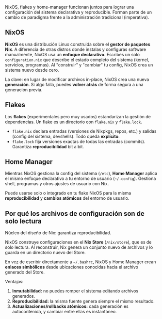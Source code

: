 NixOS, flakes y home-manager funcionan juntos para lograr una configuración del sistema declarativa y reproducible. Forman parte de un cambio de paradigma frente a la administración tradicional (imperativa).

## NixOS

**NixOS** es una distribución Linux construida sobre el **gestor de paquetes Nix**. A diferencia de otras distros donde instalas y configuras software manualmente, NixOS usa un **enfoque declarativo**. Escribes un solo `configuration.nix` que describe el estado completo del sistema (kernel, servicios, programas). Al "construir" y "cambiar" tu config, NixOS crea un sistema nuevo desde cero.

La clave: en lugar de modificar archivos in‑place, NixOS crea una nueva **generación**. Si algo falla, puedes **volver atrás** de forma segura a una generación previa.

## Flakes

Los **flakes** (experimentales pero muy usados) estandarizan la gestión de dependencias. Un flake es un directorio con `flake.nix` y `flake.lock`.

- `flake.nix` declara entradas (versiones de Nixpkgs, repos, etc.) y salidas (config del sistema, devshells). Todo queda **explícito**.
- `flake.lock` fija versiones exactas de todas las entradas (commits). Garantiza **reproducibilidad** bit a bit.

## Home Manager

Mientras NixOS gestiona la config del sistema (`/etc`), **Home Manager** aplica el mismo enfoque declarativo a tu entorno de usuario (`~/.config`). Gestiona shell, programas y otros ajustes de usuario con Nix.

Puede usarse solo o integrado en tu flake NixOS para la misma **reproducibilidad** y **cambios atómicos** del entorno de usuario.

## Por qué los archivos de configuración son de solo lectura

Núcleo del diseño de Nix: garantiza reproducibilidad.

NixOS construye configuraciones en el **Nix Store** (`/nix/store`), que es de solo lectura. Al reconstruir, Nix genera un conjunto nuevo de archivos y lo guarda en un directorio nuevo del Store.

En vez de escribir directamente a `~/.bashrc`, NixOS y Home Manager crean **enlaces simbólicos** desde ubicaciones conocidas hacia el archivo generado del Store.

Ventajas:

1. **Inmutabilidad:** no puedes romper el sistema editando archivos generados.
2. **Reproducibilidad:** la misma fuente genera siempre el mismo resultado.
3. **Actualizaciones/rollbacks atómicos:** cada generación es autocontenida, y cambiar entre ellas es instantáneo.
